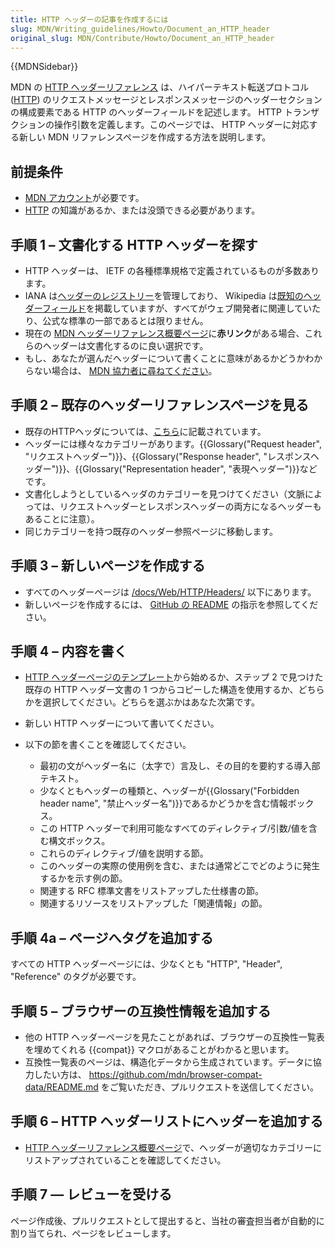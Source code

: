 ```yaml
---
title: HTTP ヘッダーの記事を作成するには
slug: MDN/Writing_guidelines/Howto/Document_an_HTTP_header
original_slug: MDN/Contribute/Howto/Document_an_HTTP_header
---
```

{{MDNSidebar}}

MDN の [HTTP ヘッダーリファレンス](/ja/docs/Web/HTTP/Headers) は、ハイパーテキスト転送プロトコル ([HTTP](/ja/docs/Web/HTTP)) のリクエストメッセージとレスポンスメッセージのヘッダーセクションの構成要素である HTTP のヘッダーフィールドを記述します。 HTTP トランザクションの操作引数を定義します。このページでは、 HTTP ヘッダーに対応する新しい MDN リファレンスページを作成する方法を説明します。

## 前提条件

- [MDN アカウント](/ja/docs/MDN/Contribute/Getting_started#ステップ_1_github_アカウントを作成する)が必要です。
- [HTTP](/ja/docs/Web/HTTP) の知識があるか、または没頭できる必要があります。

## 手順 1 – 文書化する HTTP ヘッダーを探す

- HTTP ヘッダーは、 IETF の各種標準規格で定義されているものが多数あります。
- IANA は[ヘッダーのレジストリー](https://www.iana.org/assignments/message-headers/message-headers.xhtml)を管理しており、 Wikipedia は[既知のヘッダーフィールド](https://en.wikipedia.org/wiki/List_of_HTTP_header_fields)を掲載していますが、すべてがウェブ開発者に関連していたり、公式な標準の一部であるとは限りません。
- 現在の [MDN ヘッダーリファレンス概要ページ](/ja/docs/Web/HTTP/Headers)に**赤リンク**がある場合、これらのヘッダーは文書化するのに良い選択です。
- もし、あなたが選んだヘッダーについて書くことに意味があるかどうかわからない場合は、 [MDN 協力者に尋ねてください](/ja/docs/MDN/Contribute/Getting_started#step_4_ask_for_help)。

## 手順 2 – 既存のヘッダーリファレンスページを見る

- 既存のHTTPヘッダについては、[こちら](/ja/docs/Web/HTTP/Headers)に記載されています。
- ヘッダーには様々なカテゴリーがあります。{{Glossary("Request header", "リクエストヘッダー")}}、{{Glossary("Response header", "レスポンスヘッダー")}}、{{Glossary("Representation header", "表現ヘッダー")}}などです。
- 文書化しようとしているヘッダのカテゴリーを見つけてください（文脈によっては、リクエストヘッダーとレスポンスヘッダーの両方になるヘッダーもあることに注意）。
- 同じカテゴリーを持つ既存のヘッダー参照ページに移動します。

## 手順 3 – 新しいページを作成する

- すべてのヘッダーページは [/docs/Web/HTTP/Headers/](/ja/docs/Web/HTTP/Headers) 以下にあります。
- 新しいページを作成するには、 [GitHub の README](https://github.com/mdn/content#adding-a-new-document) の指示を参照してください。

## 手順 4 – 内容を書く

- [HTTP ヘッダーページのテンプレート](/ja/docs/MDN/Structures/Page_types#http_header_reference_page)から始めるか、ステップ 2 で見つけた既存の HTTP ヘッダー文書の 1 つからコピーした構造を使用するか、どちらかを選択してください。どちらを選ぶかはあなた次第です。
- 新しい HTTP ヘッダーについて書いてください。
- 以下の節を書くことを確認してください。

  - 最初の文がヘッダー名に（太字で）言及し、その目的を要約する導入部テキスト。
  - 少なくともヘッダーの種類と、ヘッダーが{{Glossary("Forbidden header name", "禁止ヘッダー名")}}であるかどうかを含む情報ボックス。
  - この HTTP ヘッダーで利用可能なすべてのディレクティブ/引数/値を含む構文ボックス。
  - これらのディレクティブ/値を説明する節。
  - このヘッダーの実際の使用例を含む、または通常どこでどのように発生するかを示す例の節。
  - 関連する RFC 標準文書をリストアップした仕様書の節。
  - 関連するリソースをリストアップした「関連情報」の節。

## 手順 4a – ページへタグを追加する

すべての HTTP ヘッダーページには、少なくとも "HTTP", "Header", "Reference" のタグが必要です。

## 手順 5 – ブラウザーの互換性情報を追加する

- 他の HTTP ヘッダーページを見たことがあれば、ブラウザーの互換性一覧表を埋めてくれる \{{compat}} マクロがあることがわかると思います。
- 互換性一覧表のページは、構造化データから生成されています。データに協力したい方は、 <https://github.com/mdn/browser-compat-data/README.md> をご覧いただき、プルリクエストを送信してください。

## 手順 6 – HTTP ヘッダーリストにヘッダーを追加する

- [HTTP ヘッダーリファレンス概要ページ](/ja/docs/Web/HTTP/Headers)で、ヘッダーが適切なカテゴリーにリストアップされていることを確認してください。

## 手順 7 — レビューを受ける

ページ作成後、プルリクエストとして提出すると、当社の審査担当者が自動的に割り当てられ、ページをレビューします。
